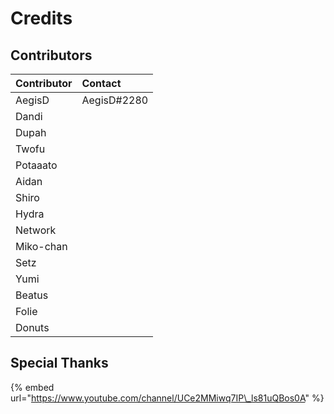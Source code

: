 # Credits

## Contributors

| Contributor | Contact |
| :--- | :--- |
| AegisD | AegisD\#2280 |
| Dandi |  |
| Dupah |  |
| Twofu |  |
| Potaaato |  |
| Aidan |  |
| Shiro |  |
| Hydra |  |
| Network |  |
| Miko-chan |  |
| Setz |  |
| Yumi |  |
| Beatus |  |
| Folie |  |
| Donuts |  |

## Special Thanks

{% embed url="https://www.youtube.com/channel/UCe2MMiwq7IP\_ls81uQBos0A" %}



